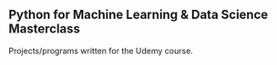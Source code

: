 ## Python for Machine Learning & Data Science Masterclass

Projects/programs written for the Udemy course.
